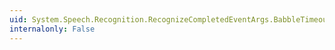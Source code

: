 ```yaml
---
uid: System.Speech.Recognition.RecognizeCompletedEventArgs.BabbleTimeout
internalonly: False
---
```

